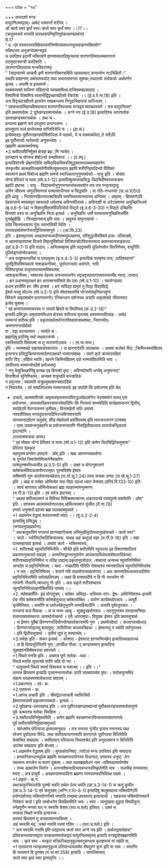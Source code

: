 +++
title = "१७"

+++
सप्तदशो मन्त्रः  
वायुरनिलममृतम्- अथेदं भस्मान्तँ शरीरम् ।  
ओं क्रतो स्मर कृतँ स्मर-क्रतो स्मर कृतँ स्मर ।।17।।  
(क्रतुस्वरूपे भगवति प्रारब्धपापनिवृत्तिपूर्वकरक्षणप्रार्थना)  
B.17  
" प्र.-एवं परावरतत्त्वविवेकपरमनिश्श्रेयससाधनभूतसाङ्गभक्तियोगं"  
तन्निष्टस्य अनुसन्धेयमन्त्रद्वयं  
च उपदिश्य इदानीं भक्तियोगे ज्ञानशक्त्यादिशून्यतया शरणागतिमवलम्बमानानां  
तदनुष्ठानमन्त्रौ उपदिशति ।  
(शरणागतिपरतया मन्त्रविवरणम्)  
" 1यद्यप्यागमे आचार्यैः इमौ शरणागतिमन्त्राविति रहस्यत्वात् कण्ठरवेण नाऽभिहितौ ;"  
तथापि प्राज्ञानाम् अर्थसामर्थ्यात् यथा तत्परत्वावगमः सुशकः;तथातयोः श्लोकयोः अर्थवर्णनं  
कृतम् । अभाषि च इत्थमन्ते -  
व्यक्ताव्यक्ते वाजिनां संहितान्ते व्याख्यामित्थं वाजिवक्त्रप्रसादात् ।  
वैश्वामित्रो विश्वमित्रं व्यतानीद्विद्वच्छात्रप्रीतये वेंकटेशः ।। (ई.उ.वे.भा.18) इति ।  
अत्र विद्वच्छात्रप्रीतये इत्यनेन स्वप्रबन्धस्य निगूढाभिप्रायत्वं व्यञ्जितम् ।  
" एवमाचार्याभिप्रायविषयत्वात् शरणागतिपरतया मन्त्रद्वयं व्याख्यास्यते । तत्र वायुरनिलम्"  
इति प्रथमश्लोकः 2 पूर्वखण्डसमानार्थकः । अग्ने नय (ई.उ.18) इत्यादिश्च अपरश्लोक  
उत्तरखण्डसमानार्थकः । तथा च -  
प्राप्यस्य ब्रह्मणो रूपं प्राप्तुश्च प्रत्यगात्मनः ।  
प्राप्त्युपायं फलं प्राप्तेस्तथा प्राप्तिविरोधि च ।। (हा.सं.)  
इत्येवमाद्याः पूर्वोत्तरखण्डयोर्विशोधिता ये पदार्थाः, ये च वाक्यार्थभेदाः,ते सर्वेऽपि  
इह पूर्वोत्तरयोः श्लोकयोः अनुसन्धेयाः ।  
(ब्रह्मणि आत्मसमर्पणम्)  
*3 सर्वोपायविनिर्मुक्तं क्षेत्रज्ञं ब्रह््णि न्यसेत् ।  
एतज्ज्ञानं च योगश्च शेषोऽन्यो ग्रन्थविस्तरः ।। (द.स्मृ.)  
इत्यादिशास्त्रैः प्रोक्षणादिभिः समिदादिकमिवपरिशुद्धस्वरूपयाथाम्यज्ञानेन  
संस्कृत्यैव आत्महविस्समर्पणीयमित्युक्तत्वात् इहापि शरीरेन्द्रियादिभ्यो विविक्तं  
स्वात्मानं प्रथमं विशोध्य ब्रह्मणि समर्प्य स्वाधिकारानुगुणमर्थयते - वायुः इति । भोक्ता  
भोग्यं प्रेरितारं च मत्वा (श्वे.उ.1-12) इत्यादिश्रुत्यन्तरप्रसिद्धः चिदचिदीश्वरतत्त्वक्रमः  
इहापि द्रष्टव्यः । वायुः - विद्याकर्मानुगुणभगवत्संकल्पवशेन तत्र तत्र गन्तृत्वाद्वायुः  
अनेन जीवस्य अणुपरिमाणत्वं परमात्माधीनत्वं च सिद्ध्यति । वा गति-गन्धनयोः (पा.धा.1050)  
इति धातुः । निलयनरहितत्वात्क्वचिदपि व्यवस्थितत्वाभावाच्च अनिलम् । अमृतम् - म्रियमाणेऽपि  
देहसन्ताने स्वयममृतं स्वरूपतो धर्मतश्च अविनाशीत्यर्थः। अविनाशी वा अरेऽयमात्मा अनुच्छित्तिधर्मा  
(बृ.उ.6-5-14) न विज्ञातुर्विज्ञातेर्विपरिलोपो विद्यते (बृ.उ.6-3-30) न विद्यते उच्छित्तिः  
विनाशो यस्य सः अनुच्छित्तिः नित्य इत्यर्थः । अनुच्छित्तिः धर्मो यस्यासावनुच्छित्तिधर्मेति  
पुनर्बहुव्रीहिः । नित्यज्ञानवान् इति भावः । आहुश्च यामुनाचार्याः -  
तदेवं चित्स्वभावस्य पुंसः स्वाभाविकी चितिः ।  
तत्तत्पदार्थसंसर्गात्तत्तद्वित्तित्वमश्नुते ।। (आ.सि.23)  
इति । इदममृतत्वम् अपहतपाप्मत्वादीनामप्युपलक्षणम्, परिशुद्धजीवविषये प्रजा- पतिवाक्ये,  
य आत्मापहतपाप्मा विजरो विमृत्युर्विशोको विजिघत्सोऽपिपासस्सत्य कामस्सत्यसङ्कल्पः  
(छां.उ.8-7-1) इति पाठात् । अनिलममृतम् इति पदद्वयमपि पुल्लिंगत्वेन विपरिणेयम्, वायुरिति  
पुल्लिंङ्गत्वेनोपक्रमात् ।  
" अत्र वायुश्चान्तरिक्षं च एतदमृतम् (बृ.उ.4-3-3) इत्यादिकं परामृश्य वाय््वादिशब्दानां"  
भूतद्वितीयविषयकत्वं नाशङ्कनीयम् ; पूर्वापराभ्याम् असंगतेः, नापि  
विशिष्टवृत्त्या वायुगतपरमात्मविषयत्वम्  
आशङ्कनीयम् ; नश्वरस्य देहस्य अनन्तरवचनेन तद्वचवृत्तप्रत्यगात्मपरत्वस्यैव न्याय््यत्वात्  
। क्षरं प्रधानममृताक्षरं हरः क्षरात्मानावीशते देव एकः (श्वे.उ.1-10) । स्वभोग्यतया  
प्रधानं हरतीति हरः जीव इत्यर्थः । क्षरं त्वविद्या ह्यमृतं तु विद्या विद्याविद्ये  
ईशते यस्तु सोऽन्यः (श्वे.उ.5-1) इति श्वेताश्वतरीये भोग्यभोक्तृनियन्त्र्तॄणां  
विवेचने अमृतशब्देन प्रत्यगात्मनोऽ 1भिसन्धान दर्शनाच्च अत्रापि अमृतशब्दो जीवात्मपर  
इत्येव युक्तम् ।  
" एवं प्रत्यगात्मस्वरूपस्य न जायते म्रियते वा विपश्चित् (क.उ.2-18)"  
इत्यादि प्रसिद्धम् अमृतत्वमभिधाय क्षेत्रस्य शरीरस्य मृतत्वम् अवश्यम्भावीत्याह - अथेदं  
भस्मान्तं शरीरम् इति । प्रकृतादर्थादर्थान्तरविवक्षयात्राथशब्दः, जिवात्मोत्-  
क्रमणानन्तर्यार्थको  
वा ; यद्वा कात्स्न्र्यपरः । स्मर्यते च -  
ब्रह्मादिषु प्रलीनेषु नष्टे स्थावरजंगमे ।  
एकस्तिष्ठति विश्वात्मा स तु नारायणोऽव्ययः ।। (म.भा.सभा.)  
इति । भस्मशब्दो दाहाख्यसंस्कारपरः । स खननादेरपि उपलक्षकः । अथवा कलेबरं विट््क्रिमिभस्मसंज्ञितम्  
इत्यन्यत्र प्रसिद्धक्रिम्यन्तत्वादेरुपलक्षको भस्मान्तशब्दः । त्यागे कृते क्रव्यादभक्षितं  
शरीरं विट््संज्ञितं भवति ; खनने क्रिमिसंज्ञितम् दाहे भस्मसंज्ञितमिति भावः ।  
(शरीरस्य भस्मान्तोपदेशे प्रयोजनम्)  
" ननु केषुचिच्छरीरेषु प्रत्यक्ष एव विनाशो दृष्टः ; अविनष्टेष्वपि अन्येषु अनुमानात्"  
विनाशित्वं सुनिश्चितम् ; अन्यथा शत्रून्प्रति शस्त्रादिकं  
न प्रयुज्यत ; स्वयमपि शत्रुप्रयुक्तशस्त्रशरादिकं  
न निवारयेत् । एवं सम्प्रतिपन्नस्य भस्मान्ततादेः इह उपदेशे किं प्रयोजनम् इति चेत्  
- उच्यते, आत्मशरीरयोः अमृतत्वमृतत्वरूपविरुद्धधर्मप्रदर्शनेन भेदसमर्थनं तावत् एकं  
प्रयोजनम् ; अपथ्यपरिहाररसायनसेवादिभिः किं नित्यत्वं सम्भवेदिति सन्देहापाकरणं द्वितीय्,  
स्वदेहेऽपि वैराग्यजननं तृतीयम् ; विनाशहेतौ सति अवश्यं  
नश्यतीतिवत् भगवदुपासनादिभिरन्तविनाशस्यापि  
सम्भावनाद्योतनं चतुर्थम्, शीघ्रं मोक्षोपाये प्रवर्तितव्यम् इति त्वरासञ्जननं पञ्चमम्  
। एवम् उक्तान्यनुक्तानि च प्रयोजनान्तराणि गीताद्वितीयाध्याय तात्पर्यचन्द्रिकायां  
द्रव्टव्यानि ।  
(परमात्मवाचकः प्रणवः)  
" एवं भोक्ता भोग्यं प्रेरितारं च मत्वा (श्वे.उ.1-12) इति क्रमेण चिदचिद्विवेकमुक्त्वा"  
प्रेरितारं 1प्राकृतं  
महापुरुषं प्रणवेन उपादत्ते - ओम् इति । यथा आमनन्त्याथर्वणाः  
यः पुनरेतं त्रिमात्रेणोमित्यनेनैवाक्षरेण  
परमपुरुषमभिध्यायीत (प्र.उ.5-5) इति । उक्तं च योगानुशासने  
क्लेशकर्मविपाकाशयैरपरामृष्टः पुरुषविशेष ईश्वरः  
सर्वेषामपि गुरुः कालेनानवच्छेदात् (पा.यो.सू.1-24) तस्य वाचकः प्रणवः (पा.यो.सू.1-27)  
इति । आह च सर्वज्ञः ओमित्येव सदा विप्राः पठध्वं ध्यात केशवम् (हरिवं.वि.133-10) इति  
। स्वयं चागायत् ओमित्येकाक्षरं ब्रह्म व्याहरन्मामनुस्मरन्  
(भ.गी.8-13) इति । एवं सर्वत्र द्रष्टव्यम् ।  
" अथवा शरीरमात्मानं च विविच्य विविक्तमात्मानम् अकारवाच्ये परमपुरुषे समर्पयति - ओम्"  
इति । प्रणवस्य आत्मसमर्पणपरत्वम् ओमित्यात्मानं युंजीत (तै.ना.78)  
प्रणवो धनुश्शरो ह्यात्मा ब्रह्म तल्लक्षयमुच्यते ।  
*1 अप्रमत्तेन वेद्धव्यं शरवत्तन्मयो भवेत् ।। (मुं.उ.2-2-4)  
इत्यादिषु प्रसिद्धम् ।  
(भगवदनुग्रहप्रार्थना)  
" अथक्रतुरूपिणं भगवन्तं ज्ञानयज्ञगोचरम् अभिमुखीकुर्वंस्तदनुग्रहंयाचते - क्रतो स्मर"  
। क्रतो - ज्योतिष्टोमादिक्रियात्मक, यथाह अहं क्रतुरहं यज्ञः (भ.गी.9-16) इति । यज्ञः  
पञ्चमहायज्ञा इत्यर्थः । अथवा क्रतो - भक्तिस्वरूप,  
*1. शरीरशब्दे व्युत्पत्तिनिमित्तेति - शीर्यते इति शरीरमिति व्युत्पत्त्या इह विशरणशालित्वं  
प्रकरणानुसारतो ग्राह्याम् । अस्मत्सिद्धान्तानुसारेण आधेयत्वाविधेयत्वशेषत्वादिकंयत्  
शरीरशब्दप्रवृत्तिनिमित्तं न तदिह ग्राह्याम् प्रकृतानुपयोदात् ।शब्दानां अन्यच्च व्युत्पत्तिनिमित्तं  
अन्यदेव च प्रवृत्तिनिमित्तम् । यथा - गच्छतीति गौरिति गोशब्दस्य गमनशालित्वं व्युत्पत्तिनिमित्तमेव  
। न तत् - प्रवृत्तिनिमित्तम् । शयाने गवि तत्प्रयोगाभावप्रसंगात् । अतः सास्नादिमत्त्वरूपजातिरेव  
प्रवृत्तिनिमित्तमिति सर्वसंप्रतिपन्नम् । उक्तं हि वाक्यपदीये न हि गौः स्वरूपेण गौः  
नाप्यगौः गौत्वाभि,म्बन्धात्तु गौः इति । अतः प्रकृते शरीरशब्दस्य  
व्युत्पत्तिनिमित्तग्रहणोक्तिरिति भाष्यम् ।।  
*2. क्लेशकर्मेति- इदं योगसूत्रम् । क्लेशाः अविद्या- अस्मिता-रागः- द्वेषः- अभिनिवेशश्च-इत्यमी  
पंच जीवं क्लेशयन्तीति क्लेशहेतुत्वात् क्लेशत्वोक्तिः । कारेण कार्यशब्दोपचारः । आयुर्वै  
घृतमितिवत् । कर्माणि च धर्माधर्महेतुभूतनि सम्यहिंसादीनि । अत्रापि पूर्ववदुपचारः ।  
तज्जन्यं फलं विपाकः । स च जन्म-आयुः - सुखदुःखभोगरूपः । तदनुगुणाश्च तत्तदात्मनिष्ठाः  
वासनाख्यसंस्काराः आशब्देनोच्यन्ते । एतैः अपरामृष्टः- वियुक्तः ईश्वरः इति प्रथमसूत्रार्थः  
। स ईश्वरः पूर्वेषां हिरण्यगर्भादियोगयोगप्रवर्तकानामपि गुरुः । प्रथमोपदेष्टा । कालानवच्छेधात्  
। हिरण्यगर्भाद्यास्तु शतायुष्ट््वादिरीत्या कालावच्छिन्नाः । ईश्वरस्तु न तथेति सर्वगुरुत्वम्  
। इति द्वितीयसूत्रार्थः । तृतीयं सूत्रं तु स्पष्टार्थम् ।  
*3.सर्वज्ञः इति - शंकर इत्यर्थः । कोशात् - ईश्वरात् ज्ञानमन्विच्छेत् इत्यादिव्यवहाराच्च  
। स हि दिव्यसूरिभिरपि नुण््उणर्विल नीलार्् कण्डत्तम्मान् इत्यादिना  
सूक्ष्मज्ञानविशेषवत्तया प्रशस्यते ।  
*1.स्थिते मनसि इति । अयमत्र पूर्णः श्लोकः -यथा -  
स्थिते मनसि सुस्वस्थे शरीरे सति यो नरः ।  
" धातुसाम्ये स्थिते स्मर्ता विश्वरूपं च मामजम् ।। इति ।।"  
ततस्तं म्रियमाणं इत्यादिः एतदनन्तरश्लोकः उपरि व्यख्यायामेव दृष्टः । श्लोकयुग्ममिदं  
संहत्य वराहचरमश्लोकतया ख्यातम् ।  
*1.प्रकरणात् । एवं- क.  
*2.एतावन्तं - क.  
*1.आगम् अचार्यैः इति । श्रीमद्वेदान्ताचार्यैः स्वविरचिते  
ईशवास्यभाष्ये प्रकृतमन्त्रस्थले - इत्यर्थः ।  
*2.पूर्वखण्ड-उत्तरखण्ड इति । अत्र पूर्वोत्तरखण्डशब्दाभ्यां पूर्वोक्तवराहचरमश्लोकयुग्मे  
पूर्वः उत्थरश्च श्लोकः विवक्षितः ।  
*3.सर्वोपायविनिर्मुक्तमिति । अनेन ब्रह्मणि स्वरक्षणभारविन्यासरूपशरणागतेः  
पूर्वं सर्वोपायविनिर्मुक्तत्वमुच्यते  
। सर्वधर्मान् परित्यज्य इत्यातमनुवादः । तत्र स्नात्वा भुंजीत इत्यत्र स्नानस्य यथा  
भोजनं पूर्वांदतया विधिः. तथा सर्वोपायत्यागस्यापि शरणागतेः पूर्वांगतया विधिरेवेति  
केषांचित् सम्प्रदायः । सर्वोपायान् परित्यज्य स्थितश्चेत् इति अनुवादमात्रं न विधिरिति  
अपरेषां सम्प्रदायः इति बोध्यम् ।  
*1.अप्रमत्तेन वेद्धव्यम् इति । मुण्डकोपनिषद््गतोऽयं मन्त्रः प्रपत्तिपर इति सम्प्रदायः  
। प्रणवानिसन्धानपूर्वकं ब्रह्मणि स्वरक्षणभरार्पणस्य विधानात्, प्रणवस्य धनुष्ट््वेन  
स्वात्मनः शरत्वेन च रूपणं युक्तम् । तथा लक्ष्यब्रह्मवेधनं नाम -तस्मिन्नात्मार्पणमेव  
। तच्च अप्रमत्तेन चित्तेन । अनन्यशेषत्वादिभावबन्धनपरिष्कृतेनेति भावः । फलमिह तन्मयत्वम्  
मयट्् अत्र प्राचुर्ये । अपहतपाप्मत्वादिना ब्रह्मणा परमसाम्यपत्तिविवक्ष तदर्थः ।  
*1.प्रकृतं - क,ग.  
यथाक्रतुरस्मिल्लोके पुरुषो भवति तथेतः प्रेत्य भवति (छां.उ.3-14-1) स क्रतुं कुर्वीत  
(छां.उ.3-14-1) एवं क्रतुरहम् (अग्नि.र.10-6-1) इत्यादिषु क्रतुशब्दस्य भक्तियोगेऽपि  
प्रयोगदर्शनात् भक्तियोगगोचरे भगवति तच्छब्द उपचारात् इत्याचार्याः । रक्षकस्य भक्तियोगस्थाने  
निवेशनं क्रतो ! इति सम्बोधनेन विवक्षितमिति भावः । स्मर - सानुग्रहया बुद्ध्या विषयीकुरु,  
स्नेहपूर्णेन मनसा यत् नः स्मरसि केशव (वरा.च.श्लो) इतिवत् । उक्तं च  
भगवता स्थिते मनसि इत्यारभ्य -  
ततस्तं म्रियमाणं तु काष्ठपाषाणसन्निभम् ।  
अहं स्मरामि मद््भक्तं नयामि परमां गतिम् ।। (वरा.च.श्लो.) इति ।  
" अत्र स्मरामि नयामि इति पदद्वयस्य क्रतो स्मर अग्ने नय इति । प्रार्थनाद्वयापेक्षया"  
प्रतिवचनत्वावगमद्वारा वराहचरमश्लोकद्वयं वायुरनिलममृतम् इत्यादि मन्त्रद्वयोपब्रह्मणमिति  
भावः । कृतं स्मर - मत्कृतं यत्किञ्चिदानुकूल्यमनुसन्धाय कृतज्ञस्त्वं मां रक्षेति वा,  
*1 एतावदन्तं त्वत्कृतमानुकूल्यं प्रतिसन्धायत्वमेव शेषपूरणं कुरु इति वा भावः । स्मरन्ति  
हि जायमानं हि पुरुषम् (म.भा.शां.358) इत्यादि । त्वरातिशयात्  
क्रतो स्मर कृतं स्मर इत्यावृत्तिः ।।